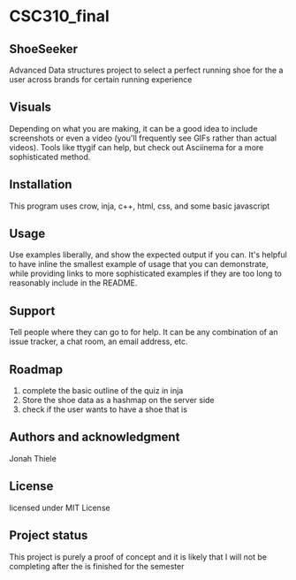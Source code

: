 # CSC310_final

## ShoeSeeker
Advanced Data structures project to select a perfect running shoe for the a user across brands for certain running experience

## Visuals
Depending on what you are making, it can be a good idea to include screenshots or even a video (you'll frequently see GIFs rather than actual videos). Tools like ttygif can help, but check out Asciinema for a more sophisticated method.

## Installation
This program uses crow, inja, c++, html, css, and some basic javascript

## Usage
Use examples liberally, and show the expected output if you can. It's helpful to have inline the smallest example of usage that you can demonstrate, while providing links to more sophisticated examples if they are too long to reasonably include in the README.

## Support
Tell people where they can go to for help. It can be any combination of an issue tracker, a chat room, an email address, etc.

## Roadmap
1.  complete the basic outline of the quiz in inja
2.  Store the shoe data as a hashmap on the server side 
3.  check if the user wants to have a shoe that is 

## Authors and acknowledgment
Jonah Thiele 

## License
licensed under MIT License

## Project status
This project is purely a proof of concept and it is likely that I will not be completing after the is finished for the semester
